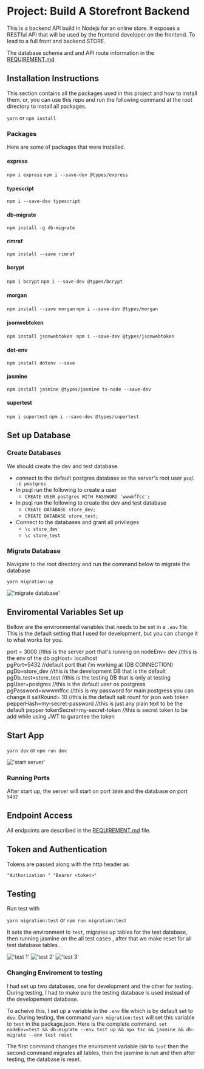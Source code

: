 # Project: Build A Storefront Backend

This is a backend API build in Nodejs for an online store.
It exposes a RESTful API that will be used by the frontend developer on the frontend.
To lead to a full front and backend STORE.

The database schema and and API route information in the [REQUIREMENT.md](REQUIREMENTS.md)

## Installation Instructions

This section contains all the packages used in this project and how to install them.
or, you can use this repo and run the following command at the root directory to install all packages.

`yarn` or `npm install`

### Packages

Here are some of packages that were installed.

#### express

`npm i express`
`npm i --save-dev @types/express`

#### typescript

`npm i --save-dev typescript`

#### db-migrate

`npm install -g db-migrate`

#### rimraf

`npm install --save rimraf`

#### bcrypt

`npm i bcrypt`
`npm i --save-dev @types/bcrypt`

#### morgan

`npm install --save morgan`
`npm i --save-dev @types/morgan`

#### jsonwebtoken

`npm install jsonwebtoken `
`npm i --save-dev @types/jsonwebtoken`

#### dot-env

`npm install dotenv --save`

#### jasmine

`npm install jasmine @types/jasmine ts-node --save-dev`

#### supertest

`npm i supertest`
`npm i --save-dev @types/supertest`

## Set up Database

### Create Databases

We should create the dev and test database.

- connect to the default postgres database as the server's root user `psql -U postgres`
- In psql run the following to create a user
  - `CREATE USER postgres WITH PASSWORD 'wwwmffcc';`
- In psql run the following to create the dev and test database
  - `CREATE DATABASE store_dev;`
  - `CREATE DATABASE store_test;`
- Connect to the databases and grant all privileges
  - `\c store_dev`
  - `\c store_test`

### Migrate Database

Navigate to the root directory and run the command below to migrate the database

`yarn migration:up`

!['migrate database'](./pics/Migration-Up.bmp)

## Enviromental Variables Set up

Bellow are the environmental variables that needs to be set in a `.env` file. This is the default setting that I used for development, but you can change it to what works for you.

port = 3000 //this is the server port that's running on
nodeEnv= dev //this is the env of the db
pgHost= localhost  
pgPort=5432 //default port that i'm working at (DB CONNECTION)
pgDb=store_dev //this is the development DB that is the default
pgDb_test=store_test //this is the testing DB that is only at testing
pgUser=postgres //this is the default user os postgress
pgPassword=wwwmffcc //this is my password for main postgress you can change it
saltRound= 10 //this is the default salt rounf for json web token
pepperHash=my-secret-password //this is just any plain text to be the default pepper
tokenSecret=my-secret-token //this is secret token to be add while using JWT to gurantee the token

## Start App

`yarn dev` or `npm run dev`

!['start server'](./pics/Server%20start.bmp)

### Running Ports

After start up, the server will start on port `3000` and the database on port `5432`

## Endpoint Access

All endpoints are described in the [REQUIREMENT.md](REQUIREMENTS.md) file.

## Token and Authentication

Tokens are passed along with the http header as

`"Authorization " "Bearer <token>"`

## Testing

Run test with

`yarn migration:test` or `npm run migration:test`

It sets the environment to `test`, migrates up tables for the test database, then running jasmine on the all test cases ,
after that we make reset for all test database tables .

!['test 1'](./pics/test%201.bmp)
!['test 2'](./pics/test%202.bmp)
!['test 3'](./pics/test%203.bmp)

### Changing Enviroment to testing

I had set up two databases, one for development and the other for testing. During testing, I had to make sure the testing database is used instead of the developement database.

To acheive this, I set up a variable in the `.env` file which is by default set to `dev`. During testing, the command `yarn migration:test` will set this variable to `test` in the package.json. Here is the complete command.
`set nodeEnv=test && db-migrate --env test up && npx tsc && jasmine && db-migrate --env test reset `

The first command changes the enviroment variable `ENV` to `test` then the second command migrates all tables, then the jasmine is run and then after testing, the database is reset.

